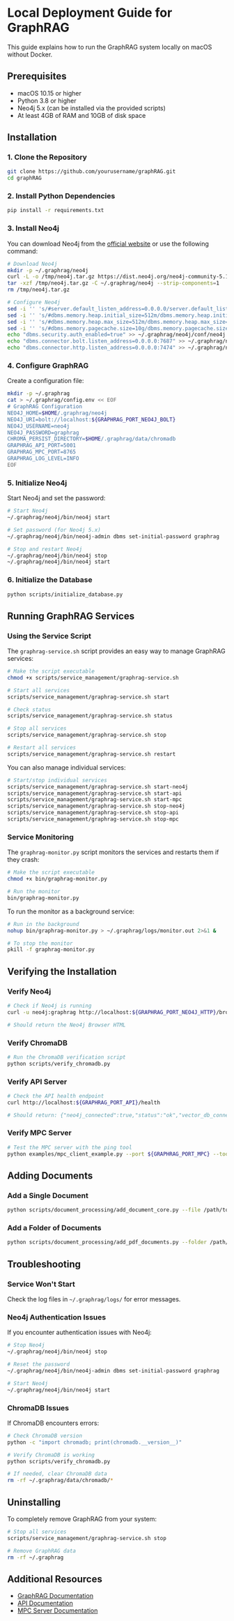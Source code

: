 # Local Deployment Guide for GraphRAG

This guide explains how to run the GraphRAG system locally on macOS without Docker.

## Prerequisites

- macOS 10.15 or higher
- Python 3.8 or higher
- Neo4j 5.x (can be installed via the provided scripts)
- At least 4GB of RAM and 10GB of disk space

## Installation

### 1. Clone the Repository

```bash
git clone https://github.com/yourusername/graphRAG.git
cd graphRAG
```

### 2. Install Python Dependencies

```bash
pip install -r requirements.txt
```

### 3. Install Neo4j

You can download Neo4j from the [official website](https://neo4j.com/download-center/) or use the following command:

```bash
# Download Neo4j
mkdir -p ~/.graphrag/neo4j
curl -L -o /tmp/neo4j.tar.gz https://dist.neo4j.org/neo4j-community-5.18.1-unix.tar.gz
tar -xzf /tmp/neo4j.tar.gz -C ~/.graphrag/neo4j --strip-components=1
rm /tmp/neo4j.tar.gz

# Configure Neo4j
sed -i '' 's/#server.default_listen_address=0.0.0.0/server.default_listen_address=0.0.0.0/g' ~/.graphrag/neo4j/conf/neo4j.conf
sed -i '' 's/#dbms.memory.heap.initial_size=512m/dbms.memory.heap.initial_size=1024m/g' ~/.graphrag/neo4j/conf/neo4j.conf
sed -i '' 's/#dbms.memory.heap.max_size=512m/dbms.memory.heap.max_size=2048m/g' ~/.graphrag/neo4j/conf/neo4j.conf
sed -i '' 's/#dbms.memory.pagecache.size=10g/dbms.memory.pagecache.size=1024m/g' ~/.graphrag/neo4j/conf/neo4j.conf
echo "dbms.security.auth_enabled=true" >> ~/.graphrag/neo4j/conf/neo4j.conf
echo "dbms.connector.bolt.listen_address=0.0.0.0:7687" >> ~/.graphrag/neo4j/conf/neo4j.conf
echo "dbms.connector.http.listen_address=0.0.0.0:7474" >> ~/.graphrag/neo4j/conf/neo4j.conf
```

### 4. Configure GraphRAG

Create a configuration file:

```bash
mkdir -p ~/.graphrag
cat > ~/.graphrag/config.env << EOF
# GraphRAG Configuration
NEO4J_HOME=$HOME/.graphrag/neo4j
NEO4J_URI=bolt://localhost:${GRAPHRAG_PORT_NEO4J_BOLT}
NEO4J_USERNAME=neo4j
NEO4J_PASSWORD=graphrag
CHROMA_PERSIST_DIRECTORY=$HOME/.graphrag/data/chromadb
GRAPHRAG_API_PORT=5001
GRAPHRAG_MPC_PORT=8765
GRAPHRAG_LOG_LEVEL=INFO
EOF
```

### 5. Initialize Neo4j

Start Neo4j and set the password:

```bash
# Start Neo4j
~/.graphrag/neo4j/bin/neo4j start

# Set password (for Neo4j 5.x)
~/.graphrag/neo4j/bin/neo4j-admin dbms set-initial-password graphrag

# Stop and restart Neo4j
~/.graphrag/neo4j/bin/neo4j stop
~/.graphrag/neo4j/bin/neo4j start
```

### 6. Initialize the Database

```bash
python scripts/initialize_database.py
```

## Running GraphRAG Services

### Using the Service Script

The `graphrag-service.sh` script provides an easy way to manage GraphRAG services:

```bash
# Make the script executable
chmod +x scripts/service_management/graphrag-service.sh

# Start all services
scripts/service_management/graphrag-service.sh start

# Check status
scripts/service_management/graphrag-service.sh status

# Stop all services
scripts/service_management/graphrag-service.sh stop

# Restart all services
scripts/service_management/graphrag-service.sh restart
```

You can also manage individual services:

```bash
# Start/stop individual services
scripts/service_management/graphrag-service.sh start-neo4j
scripts/service_management/graphrag-service.sh start-api
scripts/service_management/graphrag-service.sh start-mpc
scripts/service_management/graphrag-service.sh stop-neo4j
scripts/service_management/graphrag-service.sh stop-api
scripts/service_management/graphrag-service.sh stop-mpc
```

### Service Monitoring

The `graphrag-monitor.py` script monitors the services and restarts them if they crash:

```bash
# Make the script executable
chmod +x bin/graphrag-monitor.py

# Run the monitor
bin/graphrag-monitor.py
```

To run the monitor as a background service:

```bash
# Run in the background
nohup bin/graphrag-monitor.py > ~/.graphrag/logs/monitor.out 2>&1 &

# To stop the monitor
pkill -f graphrag-monitor.py
```

## Verifying the Installation

### Verify Neo4j

```bash
# Check if Neo4j is running
curl -u neo4j:graphrag http://localhost:${GRAPHRAG_PORT_NEO4J_HTTP}/browser/

# Should return the Neo4j Browser HTML
```

### Verify ChromaDB

```bash
# Run the ChromaDB verification script
python scripts/verify_chromadb.py
```

### Verify API Server

```bash
# Check the API health endpoint
curl http://localhost:${GRAPHRAG_PORT_API}/health

# Should return: {"neo4j_connected":true,"status":"ok","vector_db_connected":true,"version":"1.0.0"}
```

### Verify MPC Server

```bash
# Test the MPC server with the ping tool
python examples/mpc_client_example.py --port ${GRAPHRAG_PORT_MPC} --tool ping
```

## Adding Documents

### Add a Single Document

```bash
python scripts/document_processing/add_document_core.py --file /path/to/document.pdf
```

### Add a Folder of Documents

```bash
python scripts/document_processing/add_pdf_documents.py --folder /path/to/documents --recursive
```

## Troubleshooting

### Service Won't Start

Check the log files in `~/.graphrag/logs/` for error messages.

### Neo4j Authentication Issues

If you encounter authentication issues with Neo4j:

```bash
# Stop Neo4j
~/.graphrag/neo4j/bin/neo4j stop

# Reset the password
~/.graphrag/neo4j/bin/neo4j-admin dbms set-initial-password graphrag

# Start Neo4j
~/.graphrag/neo4j/bin/neo4j start
```

### ChromaDB Issues

If ChromaDB encounters errors:

```bash
# Check ChromaDB version
python -c "import chromadb; print(chromadb.__version__)"

# Verify ChromaDB is working
python scripts/verify_chromadb.py

# If needed, clear ChromaDB data
rm -rf ~/.graphrag/data/chromadb/*
```

## Uninstalling

To completely remove GraphRAG from your system:

```bash
# Stop all services
scripts/service_management/graphrag-service.sh stop

# Remove GraphRAG data
rm -rf ~/.graphrag
```

## Additional Resources

- [GraphRAG Documentation](./README.md)
- [API Documentation](./api_documentation.md)
- [MPC Server Documentation](./mpc_server_setup.md)
